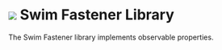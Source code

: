 # <a href="https://www.swimos.org"><img src="https://docs.swimos.org/readme/breach-marlin-blue-wide.svg"></a> Swim Fastener Library

The Swim Fastener library implements observable properties.
